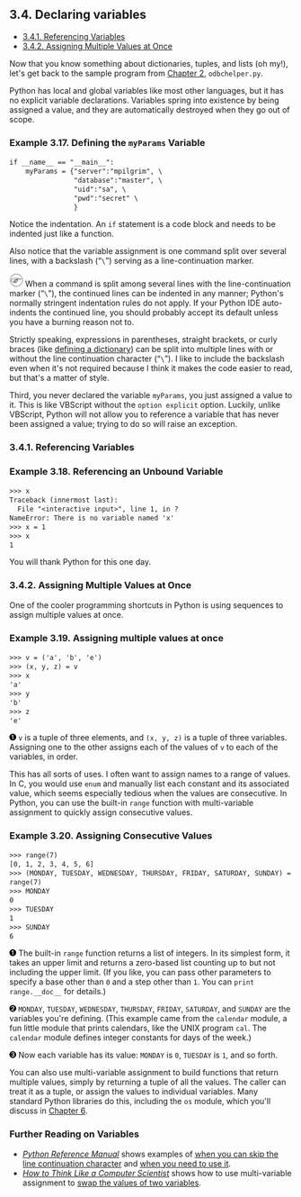 

3.4. Declaring variables
------------------------

-   [3.4.1. Referencing Variables](declaring_variables.html#d0e6873)
-   [3.4.2. Assigning Multiple Values at
    Once](declaring_variables.html#odbchelper.multiassign)

Now that you know something about dictionaries, tuples, and lists (oh
my!), let's get back to the sample program from [Chapter
2](../getting_to_know_python/index.html), `odbchelper.py`.

Python has local and global variables like most other languages, but it
has no explicit variable declarations. Variables spring into existence
by being assigned a value, and they are automatically destroyed when
they go out of scope.

### Example 3.17. Defining the `myParams` Variable

    if __name__ == "__main__":
        myParams = {"server":"mpilgrim", \
                    "database":"master", \
                    "uid":"sa", \
                    "pwd":"secret" \
                    }

Notice the indentation. An `if` statement is a code block and needs to
be indented just like a function.

Also notice that the variable assignment is one command split over
several lines, with a backslash (“`\`”) serving as a line-continuation
marker.


![Note](../images/note.png) 
When a command is split among several lines with the line-continuation marker (“`\`”), the continued lines can be indented in any manner; Python's normally stringent indentation rules do not apply. If your Python IDE auto-indents the continued line, you should probably accept its default unless you have a burning reason not to. 

Strictly speaking, expressions in parentheses, straight brackets, or
curly braces (like [defining a
dictionary](declaring_variables.html#myparamsdef "Example 3.17. Defining the myParams Variable"))
can be split into multiple lines with or without the line continuation
character (“`\`”). I like to include the backslash even when it's not
required because I think it makes the code easier to read, but that's a
matter of style.

Third, you never declared the variable `myParams`, you just assigned a
value to it. This is like VBScript without the `option explicit` option.
Luckily, unlike VBScript, Python will not allow you to reference a
variable that has never been assigned a value; trying to do so will
raise an exception.

### 3.4.1. Referencing Variables

### Example 3.18. Referencing an Unbound Variable

    >>> x
    Traceback (innermost last):
      File "<interactive input>", line 1, in ?
    NameError: There is no variable named 'x'
    >>> x = 1
    >>> x
    1

You will thank Python for this one day.

### 3.4.2. Assigning Multiple Values at Once

One of the cooler programming shortcuts in Python is using sequences to
assign multiple values at once.

### Example 3.19. Assigning multiple values at once

    >>> v = ('a', 'b', 'e')
    >>> (x, y, z) = v     
    >>> x
    'a'
    >>> y
    'b'
    >>> z
    'e'



[![1](../images/callouts/1.png)](#odbchelper.multiassign.1.1) `v` is a tuple of three elements, and `(x, y, z)` is a tuple of three variables. Assigning one to the other assigns each of the values of `v` to each of the variables, in order. 

This has all sorts of uses. I often want to assign names to a range of
values. In C, you would use `enum` and manually list each constant and
its associated value, which seems especially tedious when the values are
consecutive. In Python, you can use the built-in `range` function with
multi-variable assignment to quickly assign consecutive values.

### Example 3.20. Assigning Consecutive Values

    >>> range(7)                                                                    
    [0, 1, 2, 3, 4, 5, 6]
    >>> (MONDAY, TUESDAY, WEDNESDAY, THURSDAY, FRIDAY, SATURDAY, SUNDAY) = range(7) 
    >>> MONDAY                                                                      
    0
    >>> TUESDAY
    1
    >>> SUNDAY
    6



[![1](../images/callouts/1.png)](#odbchelper.multiassign.2.1) The built-in `range` function returns a list of integers. In its simplest form, it takes an upper limit and returns a zero-based list counting up to but not including the upper limit. (If you like, you can pass other parameters to specify a base other than `0` and a step other than `1`. You can `print range.__doc__` for details.) 

[![2](../images/callouts/2.png)](#odbchelper.multiassign.2.2) `MONDAY`, `TUESDAY`, `WEDNESDAY`, `THURSDAY`, `FRIDAY`, `SATURDAY`, and `SUNDAY` are the variables you're defining. (This example came from the `calendar` module, a fun little module that prints calendars, like the UNIX program `cal`. The `calendar` module defines integer constants for days of the week.) 

[![3](../images/callouts/3.png)](#odbchelper.multiassign.2.3) Now each variable has its value: `MONDAY` is `0`, `TUESDAY` is `1`, and so forth. 

You can also use multi-variable assignment to build functions that
return multiple values, simply by returning a tuple of all the values.
The caller can treat it as a tuple, or assign the values to individual
variables. Many standard Python libraries do this, including the `os`
module, which you'll discuss in [Chapter
6](../file_handling/index.html).

### Further Reading on Variables

-   [*Python Reference Manual*](http://www.python.org/doc/current/ref/)
    shows examples of [when you can skip the line continuation
    character](http://www.python.org/doc/current/ref/implicit-joining.html)
    and [when you need to use
    it](http://www.python.org/doc/current/ref/explicit-joining.html).
-   [*How to Think Like a Computer
    Scientist*](http://www.ibiblio.org/obp/thinkCSpy/ "Python book for computer science majors")
    shows how to use multi-variable assignment to [swap the values of
    two variables](http://www.ibiblio.org/obp/thinkCSpy/chap09.htm).

  

